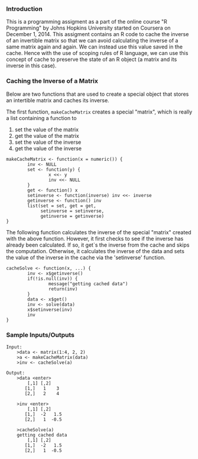 ### Introduction

This is a programming assigment as a part of the online course
"R Programming" by Johns Hopkins University started on Coursera
on December 1, 2014. This assigment contains an R code to cache
the inverse of an invertible matrix so that we can avoid calculating
the inverse of a same matrix again and again. We can instead use this
value saved in the cache. Hence with the use of scoping rules of R
language, we can use this concept of cache to preserve the state of
an R object (a matrix and its inverse in this case).

### Caching the Inverse of a Matrix

Below are two functions that are used to create a special object 
that stores an intertible matrix and caches its inverse.

The first function, `makeCacheMatrix` creates a special "matrix", which is
really a list containing a function to

1.  set the value of the matrix
2.  get the value of the matrix
3.  set the value of the inverse
4.  get the value of the inverse

<!-- -->

    makeCacheMatrix <- function(x = numeric()) {
            inv <- NULL
            set <- function(y) {
                    x <<- y
                    inv <<- NULL
            }
            get <- function() x
            setinverse <- function(inverse) inv <<- inverse
            getinverse <- function() inv
            list(set = set, get = get,
                 setinverse = setinverse,
                 getinverse = getinverse)
    }

The following function calculates the inverse of the special "matrix"
created with the above function. However, it first checks to see if the
inverse has already been calculated. If so, it get`s the inverse from
the cache and skips the computation. Otherwise, it calculates the 
inverse of the data and sets the value of the inverse in the cache 
via the 'setinverse' function.

    cacheSolve <- function(x, ...) {
            inv <- x$getinverse()
            if(!is.null(inv)) {
                    message("getting cached data")
                    return(inv)
            }
            data <- x$get()
            inv <- solve(data)
            x$setinverse(inv)
            inv
    }

### Sample Inputs/Outputs

<!-- -->

	Input:
		>data <- matrix(1:4, 2, 2)
		>a <- makeCacheMatrix(data)
		>inv <- cacheSolve(a)
	
	Output:
		>data <enter>
			[,1] [,2]
		   [1,]   1    3
		   [2,]   2    4

		>inv <enter>
			[,1] [,2]
		   [1,]  -2   1.5
		   [2,]   1  -0.5

		>cacheSolve(a)
		getting cached data
			[,1] [,2]
		   [1,]  -2   1.5
		   [2,]   1  -0.5

		 
